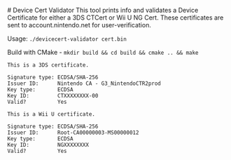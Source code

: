 # Device Cert Validator
This tool prints info and validates a Device Certificate for either a 3DS CTCert or Wii U NG Cert. These certificates are sent to account.nintendo.net for user-verification.

Usage: `./devicecert-validator cert.bin`

Build with CMake - `mkdir build && cd build && cmake .. && make`

```
This is a 3DS certificate.

Signature type: ECDSA/SHA-256
Issuer ID:      Nintendo CA - G3_NintendoCTR2prod
Key type:       ECDSA
Key ID:         CTXXXXXXXX-00
Valid?          Yes
```

```
This is a Wii U certificate.

Signature type: ECDSA/SHA-256
Issuer ID:      Root-CA00000003-MS00000012
Key type:       ECDSA
Key ID:         NGXXXXXXXX
Valid?          Yes
```
